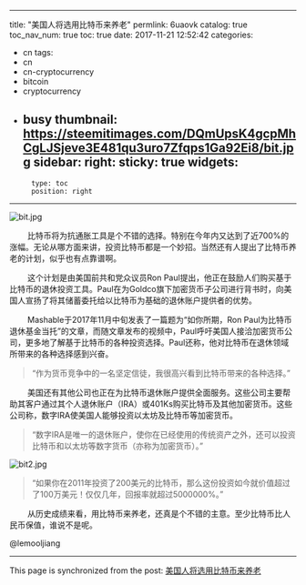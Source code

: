 
---
title: "美国人将选用比特币来养老"
permlink: 6uaovk
catalog: true
toc_nav_num: true
toc: true
date: 2017-11-21 12:52:42
categories:
- cn
tags:
- cn
- cn-cryptocurrency
- bitcoin
- cryptocurrency
- busy
thumbnail: https://steemitimages.com/DQmUpsK4gcpMhCgLJSjeve3E481qu3uro7Zfqps1Ga92Ei8/bit.jpg
sidebar:
    right:
        sticky: true
widgets:
    -
        type: toc
        position: right
---


![bit.jpg](https://steemitimages.com/DQmUpsK4gcpMhCgLJSjeve3E481qu3uro7Zfqps1Ga92Ei8/bit.jpg)

&nbsp;&nbsp;&nbsp;&nbsp;&nbsp;&nbsp;&nbsp;&nbsp;比特币将为抗通胀工具是个不错的选择。特别在今年内又达到了近700%的涨幅。无论从哪方面来讲，投资比特币都是一个妙招。当然还有人提出了比特币养老的计划，似乎也有点靠谱啊。

&nbsp;&nbsp;&nbsp;&nbsp;&nbsp;&nbsp;&nbsp;&nbsp;这个计划是由美国前共和党众议员Ron Paul提出，他正在鼓励人们购买基于比特币的退休投资工具。Paul在为Goldco旗下加密货币子公司进行背书时，向美国人宣扬了将其储蓄委托给以比特币为基础的退休账户提供者的优势。

&nbsp;&nbsp;&nbsp;&nbsp;&nbsp;&nbsp;&nbsp;&nbsp;Mashable于2017年11月中旬发表了一篇题为“如你所期，Ron Paul为比特币退休基金当托”的文章，而随文章发布的视频中，Paul呼吁美国人接洽加密货币公司，更多地了解基于比特币的各种投资选择。Paul还称，他对比特币在退休领域所带来的各种选择感到兴奋。

>“作为货币竞争中的一名坚定信徒，我很高兴看到比特币带来的各种选择。”

&nbsp;&nbsp;&nbsp;&nbsp;&nbsp;&nbsp;&nbsp;&nbsp;美国还有其他公司也正在为比特币退休账户提供全面服务。这些公司主要帮助其客户通过其个人退休账户（IRA）或401Ks购买比特币及其他加密货币。这些公司称，数字IRA使美国人能够投资以太坊及比特币等加密货币。

>“数字IRA是唯一的退休账户，使你在已经使用的传统资产之外，还可以投资比特币和以太坊等数字货币（亦称为加密货币）。”

![bit2.jpg](https://steemitimages.com/DQmbdagn3sCahSvmPV6Fk23qZG5ScrugQZiDXLbgW7JWViZ/bit2.jpg)

>“如果你在2011年投资了200美元的比特币，那么这份投资如今就价值超过了100万美元！仅仅几年，回报率就超过5000000%。”

&nbsp;&nbsp;&nbsp;&nbsp;&nbsp;&nbsp;&nbsp;&nbsp;从历史成绩来看，用比特币来养老，还真是个不错的主意。至少比特币比人民币保值，谁说不是呢。

@lemooljiang

- - -

This page is synchronized from the post: [美国人将选用比特币来养老](https://steemit.com/@lemooljiang/6uaovk)
